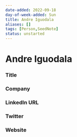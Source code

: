 ```yaml
---
date-added: 2022-09-18
day-of-week-added: Sun
title: Andre Iguodala
aliases: []
tags: [Person,SeedNote]
status: unstarted
---
```


# Andre Iguodala

### Title


### Company


### LinkedIn URL


### Twitter


### Website






